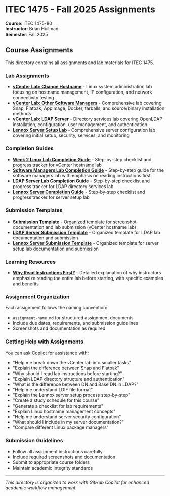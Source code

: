 # ITEC 1475 - Fall 2025 Assignments

**Course**: ITEC 1475-80  
**Instructor**: Brian Huilman  
**Semester**: Fall 2025  

## Course Assignments

This directory contains all assignments and lab materials for ITEC 1475.

### Lab Assignments

- **[vCenter Lab: Change Hostname](vcenter-lab-hostname.md)** - Linux system administration lab focusing on hostname management, IP configuration, and network connectivity testing
- **[vCenter Lab: Other Software Managers](vcenter-lab-software-managers.md)** - Comprehensive lab covering Snap, Flatpak, AppImage, Docker, tarballs, and source/binary installation methods
- **[vCenter Lab: LDAP Server](vcenter-lab-ldap-server.md)** - Directory services lab covering OpenLDAP installation, configuration, user management, and authentication
- **[Lennox Server Setup Lab](lennox-server-setup.md)** - Comprehensive server configuration lab covering initial setup, security, services, and monitoring

### Completion Guides

- **[Week 2 Linux Lab Completion Guide](week2-linux-completion-guide.md)** - Step-by-step checklist and progress tracker for vCenter hostname lab
- **[Software Managers Lab Completion Guide](vcenter-lab-software-managers-completion-guide.md)** - Step-by-step guide for the software managers lab with emphasis on reading instructions first
- **[LDAP Server Lab Completion Guide](vcenter-lab-ldap-server-completion-guide.md)** - Step-by-step checklist and progress tracker for LDAP directory services lab
- **[Lennox Server Completion Guide](lennox-server-completion-guide.md)** - Step-by-step checklist and progress tracker for server setup lab

### Submission Templates

- **[Submission Template](submission-template.md)** - Organized template for screenshot documentation and lab submission (vCenter hostname lab)
- **[LDAP Server Submission Template](vcenter-lab-ldap-server-submission-template.md)** - Organized template for LDAP lab documentation and submission
- **[Lennox Server Submission Template](lennox-server-submission-template.md)** - Organized template for server setup lab documentation and submission

### Learning Resources

- **[Why Read Instructions First?](why-read-instructions-first.md)** - Detailed explanation of why instructors emphasize reading the entire lab before starting, with specific examples and benefits

### Assignment Organization

Each assignment follows the naming convention:
- `assignment-name.md` for structured assignment documents
- Include due dates, requirements, and submission guidelines
- Screenshots and documentation as required

### Getting Help with Assignments

You can ask Copilot for assistance with:
- "Help me break down the vCenter lab into smaller tasks"
- "Explain the difference between Snap and Flatpak"
- "Why should I read lab instructions before starting?"
- "Explain LDAP directory structure and authentication"
- "What is the difference between DN and Base DN in LDAP?"
- "Help me understand LDIF file format"
- "Explain the Lennox server setup process step-by-step"
- "Create a study schedule for this course"
- "Generate a checklist for lab requirements"
- "Explain Linux hostname management concepts"
- "Help me understand server security configuration"
- "What should I include in my server documentation?"
- "Compare different Linux package managers"

### Submission Guidelines

- Follow all assignment instructions carefully
- Include required screenshots and documentation
- Submit to appropriate course folders
- Maintain academic integrity standards

---

*This directory is organized to work with GitHub Copilot for enhanced academic workflow management.*